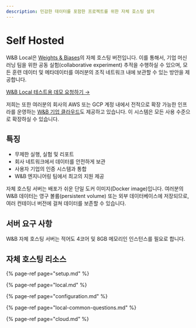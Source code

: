 ```yaml
---
description: 민감한 데이터를 포함한 프로젝트를 위한 자체 호스팅 설치
---
```


# Self Hosted

W&B Local은 [Weights & Biases](https://app.wandb.ai/)의 자체 호스팅 버전입니다. 이를 통해서, 기업 머신러닝 팀을 위한 공동 실험\(collaborative experiment\) 추적을 수행하실 수 있으며, 모든 훈련 데이터 및 메타데이터를 여러분의 조직 네트워크 내에 보관할 수 있는 방안을 제공합니다.

  [W&B Local 테스트용 데모 요청하기 →](https://www.wandb.com/demo)​ 

저희는 또한 여러분의 회사의 AWS 또는 GCP 계정 내에서 전적으로 확장 가능한 인프라를 운영하는 [W&B 기업 클라우드](https://docs.wandb.com/self-hosted/cloud)도 제공하고 있습니다. 이 시스템은 모든 사용 수준으로 확장하실 수 있습니다.  


## **특징**

* 무제한 실행, 실험 및 리포트
* 회사 네트워크에서 데이터를 안전하게 보관
* 사용자 기업의 인증 시스템과 통합
* W&B 엔지니어링 팀에서 최고의 지원 제공

자체 호스팅 서버는 배포가 쉬운 단일 도커 이미지\(Docker image\)입니다. 여러분의 W&B 데이터는 영구 볼륨\(persistent volume\) 또는 외부 데이터베이스에 저장되므로, 여러 컨테이너 버전에 걸쳐 데이터를 보존할 수 있습니다.

##  **서버 요구 사항**

W&B 자체 호스팅 서버는 적어도 4코어 및 8GB 메모리인 인스턴스를 필요로 합니다.

##  **자체 호스팅 리소스**

{% page-ref page="setup.md" %}

{% page-ref page="local.md" %}

{% page-ref page="configuration.md" %}

{% page-ref page="local-common-questions.md" %}

{% page-ref page="cloud.md" %}

